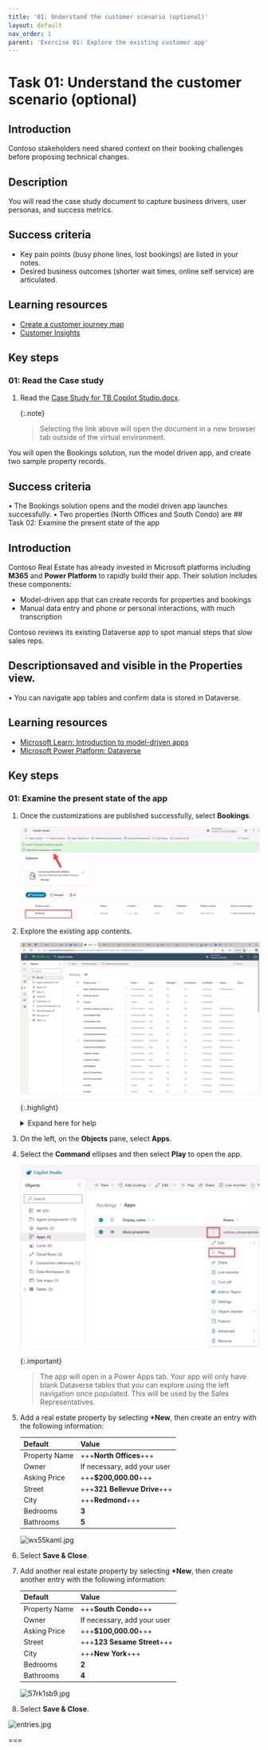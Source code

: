 ```yaml
---
title: '01: Understand the customer scenario (optional)'
layout: default
nav_order: 1
parent: 'Exercise 01: Explore the existing customer app'
---
```


# Task 01: Understand the customer scenario (optional)

## Introduction

Contoso stakeholders need shared context on their booking challenges before proposing technical changes.

## Description

You will read the case study document to capture business drivers, user personas, and success metrics.

## Success criteria

- Key pain points (busy phone lines, lost bookings) are listed in your notes.
- Desired business outcomes (shorter wait times, online self service) are articulated.

## Learning resources

-   [Create a customer journey map](https://learn.microsoft.com/en-us/training/modules/create-customer-journey-map/)
-   [Customer Insights](https://learn.microsoft.com/en-us/power-platform/guidance/customer-insights/)

## Key steps

### 01: Read the Case study

1. Read the [Case Study for TB Copilot Studio.docx](../../media/CaseStudyforTBCopilotStudio.docx).

    {:.note}
   > Selecting the link above will open the document in a new browser tab outside of the virtual environment.




You will open the Bookings solution, run the model driven app, and create two sample property records.

## Success criteria
•	The Bookings solution opens and the model driven app launches successfully.
•	Two properties (North Offices and South Condo) are ## Task 02: Examine the present state of the app

## Introduction
Contoso Real Estate has already invested in Microsoft platforms including **M365** and **Power Platform** to rapidly build their app. Their solution includes these components:

-   Model-driven app that can create records for properties and bookings
-   Manual data entry and phone or personal interactions, with much transcription

Contoso reviews its existing Dataverse app to spot manual steps that slow sales reps.

## Descriptionsaved and visible in the Properties view.
•	You can navigate app tables and confirm data is stored in Dataverse.

## Learning resources 
- [Microsoft Learn: Introduction to model-driven apps](https://learn.microsoft.com/en-us/training/modules/model-driven-apps/)
- [Microsoft Power Platform: Dataverse](https://learn.microsoft.com/en-us/power-platform/admin/dataverse)


## Key steps

### 01: Examine the present state of the app

1. Once the customizations are published successfully, select **Bookings**.

    ![bookings.jpg](../../media/bookings.jpg)

1. Explore the existing app contents.

    ![qa5r584n.jpg](../../media/qa5r584n.jpg)

   {:.highlight}
    >
    <Details><summary>Expand here for help</summary>
    >
    >If you aren’t in **Solutions**, navigate there by going to **Home** \> **Agents** and then select the **Bookings** solution.
    ![a9dp32yo.jpg](../../media/a9dp32yo.jpg)
    >
    >
    >
    ![mutvn8t9.jpg](../../media/mutvn8t9.jpg)
    </Details>

1. On the left, on the **Objects** pane, select **Apps**.

    <!-- !IMAGE[jgghcwud.jpg](instructions/jgghcwud.jpg) -->

1. Select the **Command** ellipses and then select **Play** to open the app.

    ![play2.jpg](../../media/play2.jpg)


    {:.important}
    > The app will open in a Power Apps tab. Your app will only have blank Dataverse tables that you can explore using the left navigation once populated. This will be used by the Sales Representatives.

1. Add a real estate property by selecting **+New**, then create an entry with the following information:

    | Default | Value |
    |:---------|:---------|
    | Property Name   | +++**North Offices**+++  |
    | Owner   | If necessary, add your user   |
    | Asking Price   | +++**$200,000.00**+++   |
    | Street   | +++**321 Bellevue Drive**+++   |   
    | City   | +++**Redmond**+++   |
    | Bedrooms   | **3** |  
    | Bathrooms   | **5**   |

    ![wx55kaml.jpg](../../wx55kaml.jpg)
    
1. Select **Save & Close**.

1. Add another real estate property by selecting **+New**, then create another entry with the following information:

    | Default | Value |
    |:---------|:---------|
    | Property Name   | +++**South Condo**+++  |
    | Owner   | If necessary, add your user   |
    | Asking Price   | +++**$100,000.00**+++   |
    | Street   | +++**123 Sesame Street**+++   |    
    | City   | +++**New York**+++   |
    | Bedrooms   | **2** |  
    | Bathrooms   | **4**   |

    ![57rk1sb9.jpg](../../media294087/57rk1sb9.jpg)

1. Select **Save & Close**.

![entries.jpg](../../media294087/entries.jpg)

===
